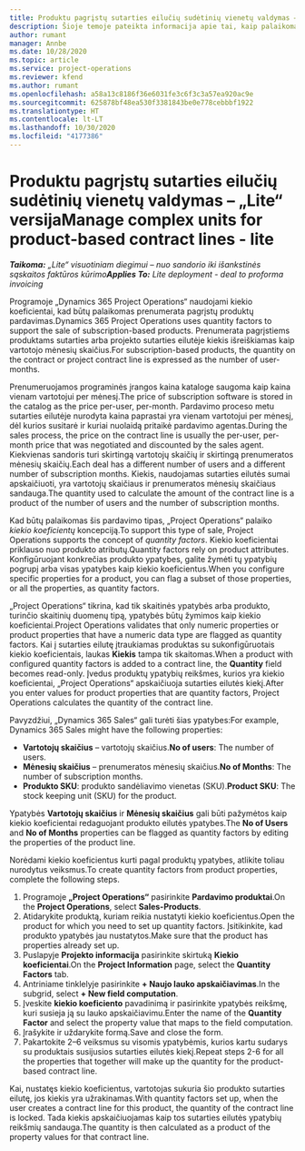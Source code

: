 ```yaml
---
title: Produktu pagrįstų sutarties eilučių sudėtinių vienetų valdymas – „Lite“ versija
description: Šioje temoje pateikta informacija apie tai, kaip palaikomas prenumeruojamų produktų pardavimas.
author: rumant
manager: Annbe
ms.date: 10/28/2020
ms.topic: article
ms.service: project-operations
ms.reviewer: kfend
ms.author: rumant
ms.openlocfilehash: a58a13c8186f36e6031fe3c6f3c3a57ea920ac9e
ms.sourcegitcommit: 625878bf48ea530f3381843be0e778cebbbf1922
ms.translationtype: HT
ms.contentlocale: lt-LT
ms.lasthandoff: 10/30/2020
ms.locfileid: "4177386"
---
```

# <a name="manage-complex-units-for-product-based-contract-lines---lite"></a><span data-ttu-id="03492-103">Produktu pagrįstų sutarties eilučių sudėtinių vienetų valdymas – „Lite“ versija</span><span class="sxs-lookup"><span data-stu-id="03492-103">Manage complex units for product-based contract lines - lite</span></span>

<span data-ttu-id="03492-104">_**Taikoma:** „Lite“ visuotiniam diegimui – nuo sandorio iki išankstinės sąskaitos faktūros kūrimo_</span><span class="sxs-lookup"><span data-stu-id="03492-104">_**Applies To:** Lite deployment - deal to proforma invoicing_</span></span>

<span data-ttu-id="03492-105">Programoje „Dynamics 365 Project Operations“ naudojami kiekio koeficientai, kad būtų palaikomas prenumerata pagrįstų produktų pardavimas.</span><span class="sxs-lookup"><span data-stu-id="03492-105">Dynamics 365 Project Operations uses quantity factors to support the sale of subscription-based products.</span></span> <span data-ttu-id="03492-106">Prenumerata pagrįstiems produktams sutarties arba projekto sutarties eilutėje kiekis išreiškiamas kaip vartotojo mėnesių skaičius.</span><span class="sxs-lookup"><span data-stu-id="03492-106">For subscription-based products, the quantity on the contract or project contract line is expressed as the number of user-months.</span></span>

<span data-ttu-id="03492-107">Prenumeruojamos programinės įrangos kaina kataloge saugoma kaip kaina vienam vartotojui per mėnesį.</span><span class="sxs-lookup"><span data-stu-id="03492-107">The price of subscription software is stored in the catalog as the price per-user, per-month.</span></span> <span data-ttu-id="03492-108">Pardavimo proceso metu sutarties eilutėje nurodyta kaina paprastai yra vienam vartotojui per mėnesį, dėl kurios susitarė ir kuriai nuolaidą pritaikė pardavimo agentas.</span><span class="sxs-lookup"><span data-stu-id="03492-108">During the sales process, the price on the contract line is usually the per-user, per-month price that was negotiated and discounted by the sales agent.</span></span> <span data-ttu-id="03492-109">Kiekvienas sandoris turi skirtingą vartotojų skaičių ir skirtingą prenumeratos mėnesių skaičių.</span><span class="sxs-lookup"><span data-stu-id="03492-109">Each deal has a different number of users and a different number of subscription months.</span></span> <span data-ttu-id="03492-110">Kiekis, naudojamas sutarties eilutės sumai apskaičiuoti, yra vartotojų skaičiaus ir prenumeratos mėnesių skaičiaus sandauga.</span><span class="sxs-lookup"><span data-stu-id="03492-110">The quantity used to calculate the amount of the contract line is a product of the number of users and the number of subscription months.</span></span>

<span data-ttu-id="03492-111">Kad būtų palaikomas šis pardavimo tipas, „Project Operations“ palaiko *kiekio koeficientų* koncepciją.</span><span class="sxs-lookup"><span data-stu-id="03492-111">To support this type of sale, Project Operations supports the concept of *quantity factors*.</span></span> <span data-ttu-id="03492-112">Kiekio koeficientai priklauso nuo produkto atributų.</span><span class="sxs-lookup"><span data-stu-id="03492-112">Quantity factors rely on product attributes.</span></span> <span data-ttu-id="03492-113">Konfigūruojant konkrečias produkto ypatybes, galite žymėti tų ypatybių pogrupį arba visas ypatybes kaip kiekio koeficientus.</span><span class="sxs-lookup"><span data-stu-id="03492-113">When you configure specific properties for a product, you can flag a subset of those properties, or all the properties, as quantity factors.</span></span>

<span data-ttu-id="03492-114">„Project Operations“ tikrina, kad tik skaitinės ypatybės arba produkto, turinčio skaitinių duomenų tipą, ypatybės būtų žymimos kaip kiekio koeficientai.</span><span class="sxs-lookup"><span data-stu-id="03492-114">Project Operations validates that only numeric properties or product properties that have a numeric data type are flagged as quantity factors.</span></span> <span data-ttu-id="03492-115">Kai į sutarties eilutę įtraukiamas produktas su sukonfigūruotais kiekio koeficientais, laukas **Kiekis** tampa tik skaitomas.</span><span class="sxs-lookup"><span data-stu-id="03492-115">When a product with configured quantity factors is added to a contract line, the **Quantity** field  becomes read-only.</span></span> <span data-ttu-id="03492-116">Įvedus produktų ypatybių reikšmes, kurios yra kiekio koeficientai, „Project Operations“ apskaičiuoja sutarties eilutės kiekį.</span><span class="sxs-lookup"><span data-stu-id="03492-116">After you enter values for product properties that are quantity factors, Project Operations calculates the quantity of the contract line.</span></span>

<span data-ttu-id="03492-117">Pavyzdžiui, „Dynamics 365 Sales“ gali turėti šias ypatybes:</span><span class="sxs-lookup"><span data-stu-id="03492-117">For example, Dynamics 365 Sales might have the following properties:</span></span>

- <span data-ttu-id="03492-118">**Vartotojų skaičius** – vartotojų skaičius.</span><span class="sxs-lookup"><span data-stu-id="03492-118">**No of users**: The number of users.</span></span>
- <span data-ttu-id="03492-119">**Mėnesių skaičius** – prenumeratos mėnesių skaičius.</span><span class="sxs-lookup"><span data-stu-id="03492-119">**No of Months**: The number of subscription months.</span></span>
- <span data-ttu-id="03492-120">**Produkto SKU**: produkto sandėliavimo vienetas (SKU).</span><span class="sxs-lookup"><span data-stu-id="03492-120">**Product SKU**: The stock keeping unit (SKU) for the product.</span></span>

<span data-ttu-id="03492-121">Ypatybės **Vartotojų skaičius** ir **Mėnesių skaičius** gali būti pažymėtos kaip kiekio koeficientai redaguojant produkto eilutės ypatybes.</span><span class="sxs-lookup"><span data-stu-id="03492-121">The **No of Users** and **No of Months** properties can be flagged as quantity factors by editing the properties of the product line.</span></span>

<span data-ttu-id="03492-122">Norėdami kiekio koeficientus kurti pagal produktų ypatybes, atlikite toliau nurodytus veiksmus.</span><span class="sxs-lookup"><span data-stu-id="03492-122">To create quantity factors from product properties, complete the following steps.</span></span>

1. <span data-ttu-id="03492-123">Programoje **„Project Operations“** pasirinkite **Pardavimo produktai**.</span><span class="sxs-lookup"><span data-stu-id="03492-123">On the **Project Operations**, select **Sales-Products**.</span></span>
2. <span data-ttu-id="03492-124">Atidarykite produktą, kuriam reikia nustatyti kiekio koeficientus.</span><span class="sxs-lookup"><span data-stu-id="03492-124">Open the product for which you need to set up quantity factors.</span></span> <span data-ttu-id="03492-125">Įsitikinkite, kad produkto ypatybės jau nustatytos.</span><span class="sxs-lookup"><span data-stu-id="03492-125">Make sure that the product has properties already set up.</span></span>
3. <span data-ttu-id="03492-126">Puslapyje **Projekto informacija** pasirinkite skirtuką **Kiekio koeficientai**.</span><span class="sxs-lookup"><span data-stu-id="03492-126">On the **Project Information** page, select the **Quantity Factors** tab.</span></span>
4. <span data-ttu-id="03492-127">Antriniame tinklelyje pasirinkite **+ Naujo lauko apskaičiavimas**.</span><span class="sxs-lookup"><span data-stu-id="03492-127">In the subgrid, select **+ New field computation**.</span></span>
5. <span data-ttu-id="03492-128">Įveskite **kiekio koeficiento** pavadinimą ir pasirinkite ypatybės reikšmę, kuri susieja ją su lauko apskaičiavimu.</span><span class="sxs-lookup"><span data-stu-id="03492-128">Enter the name of the **Quantity Factor** and select the property value that maps to the field computation.</span></span>
6. <span data-ttu-id="03492-129">Įrašykite ir uždarykite formą.</span><span class="sxs-lookup"><span data-stu-id="03492-129">Save and close the form.</span></span>
7. <span data-ttu-id="03492-130">Pakartokite 2–6 veiksmus su visomis ypatybėmis, kurios kartu sudarys su produktais susijusios sutarties eilutės kiekį.</span><span class="sxs-lookup"><span data-stu-id="03492-130">Repeat steps 2-6 for all the properties that together will make up the quantity for the product-based contract line.</span></span>

<span data-ttu-id="03492-131">Kai, nustatęs kiekio koeficientus, vartotojas sukuria šio produkto sutarties eilutę, jos kiekis yra užrakinamas.</span><span class="sxs-lookup"><span data-stu-id="03492-131">With quantity factors set up, when the user creates a contract line for this product, the quantity of the contract line is locked.</span></span> <span data-ttu-id="03492-132">Tada kiekis apskaičiuojamas kaip tos sutarties eilutės ypatybių reikšmių sandauga.</span><span class="sxs-lookup"><span data-stu-id="03492-132">The quantity is then calculated as a product of the property values for that contract line.</span></span>
